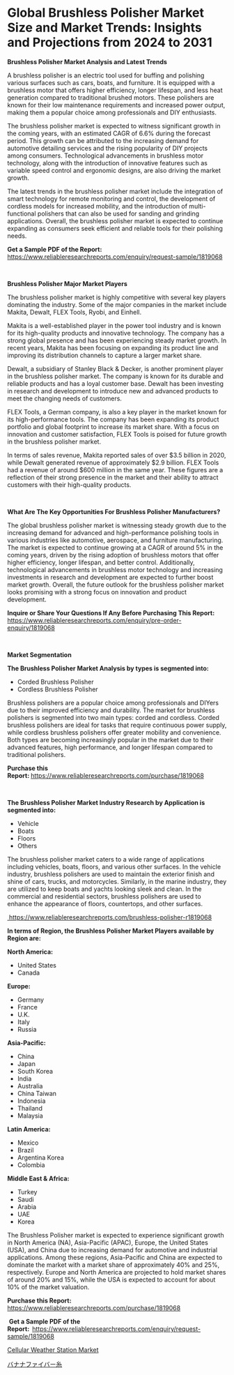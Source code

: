 <p><h1>Global Brushless Polisher Market Size and Market Trends: Insights and Projections from 2024 to 2031</h1></p><p><strong>Brushless Polisher Market Analysis and Latest Trends</strong></p>
<p><p>A brushless polisher is an electric tool used for buffing and polishing various surfaces such as cars, boats, and furniture. It is equipped with a brushless motor that offers higher efficiency, longer lifespan, and less heat generation compared to traditional brushed motors. These polishers are known for their low maintenance requirements and increased power output, making them a popular choice among professionals and DIY enthusiasts.</p><p>The brushless polisher market is expected to witness significant growth in the coming years, with an estimated CAGR of 6.6% during the forecast period. This growth can be attributed to the increasing demand for automotive detailing services and the rising popularity of DIY projects among consumers. Technological advancements in brushless motor technology, along with the introduction of innovative features such as variable speed control and ergonomic designs, are also driving the market growth.</p><p>The latest trends in the brushless polisher market include the integration of smart technology for remote monitoring and control, the development of cordless models for increased mobility, and the introduction of multi-functional polishers that can also be used for sanding and grinding applications. Overall, the brushless polisher market is expected to continue expanding as consumers seek efficient and reliable tools for their polishing needs.</p></p>
<p><strong>Get a Sample PDF of the Report:&nbsp;</strong> <a href="https://www.reliableresearchreports.com/enquiry/request-sample/1819068">https://www.reliableresearchreports.com/enquiry/request-sample/1819068</a></p>
<p>&nbsp;</p>
<p><strong>Brushless Polisher Major Market Players</strong></p>
<p><p>The brushless polisher market is highly competitive with several key players dominating the industry. Some of the major companies in the market include Makita, Dewalt, FLEX Tools, Ryobi, and Einhell.</p><p>Makita is a well-established player in the power tool industry and is known for its high-quality products and innovative technology. The company has a strong global presence and has been experiencing steady market growth. In recent years, Makita has been focusing on expanding its product line and improving its distribution channels to capture a larger market share.</p><p>Dewalt, a subsidiary of Stanley Black & Decker, is another prominent player in the brushless polisher market. The company is known for its durable and reliable products and has a loyal customer base. Dewalt has been investing in research and development to introduce new and advanced products to meet the changing needs of customers.</p><p>FLEX Tools, a German company, is also a key player in the market known for its high-performance tools. The company has been expanding its product portfolio and global footprint to increase its market share. With a focus on innovation and customer satisfaction, FLEX Tools is poised for future growth in the brushless polisher market.</p><p>In terms of sales revenue, Makita reported sales of over $3.5 billion in 2020, while Dewalt generated revenue of approximately $2.9 billion. FLEX Tools had a revenue of around $600 million in the same year. These figures are a reflection of their strong presence in the market and their ability to attract customers with their high-quality products.</p></p>
<p>&nbsp;</p>
<p><strong>What Are The Key Opportunities For Brushless Polisher Manufacturers?</strong></p>
<p><p>The global brushless polisher market is witnessing steady growth due to the increasing demand for advanced and high-performance polishing tools in various industries like automotive, aerospace, and furniture manufacturing. The market is expected to continue growing at a CAGR of around 5% in the coming years, driven by the rising adoption of brushless motors that offer higher efficiency, longer lifespan, and better control. Additionally, technological advancements in brushless motor technology and increasing investments in research and development are expected to further boost market growth. Overall, the future outlook for the brushless polisher market looks promising with a strong focus on innovation and product development.</p></p>
<p><strong>Inquire or Share Your Questions If Any Before Purchasing This Report:</strong> <a href="https://www.reliableresearchreports.com/enquiry/pre-order-enquiry/1819068">https://www.reliableresearchreports.com/enquiry/pre-order-enquiry/1819068</a></p>
<p>&nbsp;</p>
<p><strong>Market Segmentation</strong></p>
<p><strong>The Brushless Polisher Market Analysis by types is segmented into:</strong></p>
<p><ul><li>Corded Brushless Polisher</li><li>Cordless Brushless Polisher</li></ul></p>
<p><p>Brushless polishers are a popular choice among professionals and DIYers due to their improved efficiency and durability. The market for brushless polishers is segmented into two main types: corded and cordless. Corded brushless polishers are ideal for tasks that require continuous power supply, while cordless brushless polishers offer greater mobility and convenience. Both types are becoming increasingly popular in the market due to their advanced features, high performance, and longer lifespan compared to traditional polishers.</p></p>
<p><strong>Purchase this Report:&nbsp;</strong><a href="https://www.reliableresearchreports.com/purchase/1819068">https://www.reliableresearchreports.com/purchase/1819068</a></p>
<p>&nbsp;</p>
<p><strong>The Brushless Polisher Market Industry Research by Application is segmented into:</strong></p>
<p><ul><li>Vehicle</li><li>Boats</li><li>Floors</li><li>Others</li></ul></p>
<p><p>The brushless polisher market caters to a wide range of applications including vehicles, boats, floors, and various other surfaces. In the vehicle industry, brushless polishers are used to maintain the exterior finish and shine of cars, trucks, and motorcycles. Similarly, in the marine industry, they are utilized to keep boats and yachts looking sleek and clean. In the commercial and residential sectors, brushless polishers are used to enhance the appearance of floors, countertops, and other surfaces.</p></p>
<p><a href="https://www.reliableresearchreports.com/brushless-polisher-r1819068">&nbsp;https://www.reliableresearchreports.com/brushless-polisher-r1819068</a></p>
<p><strong>In terms of Region, the Brushless Polisher Market Players available by Region are:</strong></p>
<p>
    <p> <strong> North America: </strong>
        <ul>
            <li>United States</li>
            <li>Canada</li>
        </ul>
        </p> 
    <p> <strong> Europe: </strong>
        <ul>
            <li>Germany</li>
            <li>France</li>
            <li>U.K.</li>
            <li>Italy</li>
            <li>Russia</li>
        </ul>
        </p> 
    <p> <strong> Asia-Pacific: </strong>
        <ul>
            <li>China</li>
            <li>Japan</li>
            <li>South Korea</li>
            <li>India</li>
            <li>Australia</li>
            <li>China Taiwan</li>
            <li>Indonesia</li>
            <li>Thailand</li>
            <li>Malaysia</li>
        </ul>
        </p> 
    <p> <strong> Latin America: </strong>
        <ul>
            <li>Mexico</li>
            <li>Brazil</li>
            <li>Argentina Korea</li>
            <li>Colombia</li>
        </ul>
        </p> 
    <p> <strong> Middle East & Africa: </strong>
        <ul>
            <li>Turkey</li>
            <li>Saudi</li>
            <li>Arabia</li>
            <li>UAE</li>
            <li>Korea</li>
        </ul>
    </p>
    </p>
<p><p>The Brushless Polisher market is expected to experience significant growth in North America (NA), Asia-Pacific (APAC), Europe, the United States (USA), and China due to increasing demand for automotive and industrial applications. Among these regions, Asia-Pacific and China are expected to dominate the market with a market share of approximately 40% and 25%, respectively. Europe and North America are projected to hold market shares of around 20% and 15%, while the USA is expected to account for about 10% of the market valuation.</p></p>
<p><strong>Purchase this Report: </strong><a href="https://www.reliableresearchreports.com/purchase/1819068">https://www.reliableresearchreports.com/purchase/1819068</a></p>
<p>&nbsp;<strong>Get a Sample PDF of the Report:&nbsp;&nbsp;</strong><a href="https://www.reliableresearchreports.com/enquiry/request-sample/1819068">https://www.reliableresearchreports.com/enquiry/request-sample/1819068</a></p>
<p><strong></strong></p>
<p><p><a href="https://github.com/NorbertYates/Market-Research-Report-List-4/blob/main/cellular-weather-station-market.md">Cellular Weather Station Market</a></p><p><a href="https://github.com/zjkmgcs938405/Market-Research-Report-List-1/blob/main/480482130400.md">バナナファイバー糸</a></p></p>